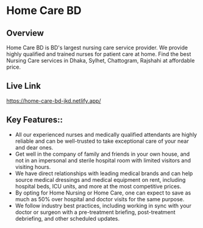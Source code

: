 # Home Care BD

## Overview

Home Care BD is BD's largest nursing care service provider. We provide highly qualified and trained nurses for patient care at home. Find the best Nursing Care services in Dhaka, Sylhet, Chattogram, Rajshahi at affordable price.

## Live Link

https://home-care-bd-jkd.netlify.app/
 
## Key Features::

 - All our experienced nurses and medically qualified attendants are highly reliable and can be well-trusted to take exceptional care of your near and dear ones.
 - Get well in the company of family and friends in your own house, and not in an impersonal and sterile hospital room with limited visitors and visiting hours.
 - We have direct relationships with leading medical brands and can help source medical dressings and medical equipment on rent, including hospital beds, ICU units, and more at the most competitive prices.
 - By opting for Home Nursing or Home Care, one can expect to save as much as 50% over hospital and doctor visits for the same purpose.
 - We follow industry best practices, including working in sync with your doctor or surgeon with a pre-treatment briefing, post-treatment debriefing, and other scheduled updates.
  